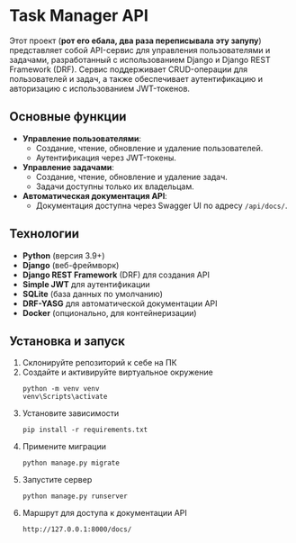 # Task Manager API

Этот проект (**рот его ебала, два раза переписывала эту запупу**) представляет собой API-сервис для управления пользователями и задачами, разработанный с использованием Django и Django REST Framework (DRF). Сервис поддерживает CRUD-операции для пользователей и задач, а также обеспечивает аутентификацию и авторизацию с использованием JWT-токенов.

## Основные функции

- **Управление пользователями**:
  - Создание, чтение, обновление и удаление пользователей.
  - Аутентификация через JWT-токены.
- **Управление задачами**:
  - Создание, чтение, обновление и удаление задач.
  - Задачи доступны только их владельцам.
- **Автоматическая документация API**:
  - Документация доступна через Swagger UI по адресу `/api/docs/`.

## Технологии

- **Python** (версия 3.9+)
- **Django** (веб-фреймворк)
- **Django REST Framework** (DRF) для создания API
- **Simple JWT** для аутентификации
- **SQLite** (база данных по умолчанию)
- **DRF-YASG** для автоматической документации API
- **Docker** (опционально, для контейнеризации)
  
## Установка и запуск

1. Склонируйте репозиторий к себе на ПК
2. Создайте и активируйте виртуальное окружение
    ```
    python -m venv venv
    venv\Scripts\activate
    ```
1. Установите зависимости
   ```
   pip install -r requirements.txt
   ```
4. Примените миграции
   ```
   python manage.py migrate
   ```
5. Запустите сервер
   ```
   python manage.py runserver
   ```
6. Маршрут для доступа к документации API
   ```
   http://127.0.0.1:8000/docs/
   ```
